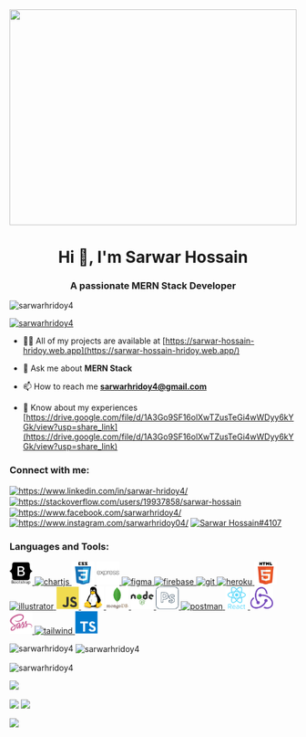 <div style="width:100%;height:0;padding-bottom:75%;position:relative;"><img src="https://media.giphy.com/media/qgQUggAC3Pfv687qPC/giphy.gif" width="100%" height="100%" style="position:absolute" frameBorder="0" class="giphy-embed" allowFullScreen></img></div>


<h1 align="center">Hi 👋, I'm Sarwar Hossain</h1>
<h3 align="center">A passionate MERN Stack Developer</h3>

<p align="left"> <img src="https://komarev.com/ghpvc/?username=sarwarhridoy4&label=Profile%20views&color=0e75b6&style=flat" alt="sarwarhridoy4" /> </p>

<p align="left"> <a href="https://github.com/ryo-ma/github-profile-trophy"><img src="https://github-profile-trophy.vercel.app/?username=sarwarhridoy4" alt="sarwarhridoy4" /></a> </p>

- 👨‍💻 All of my projects are available at [https://sarwar-hossain-hridoy.web.app](https://sarwar-hossain-hridoy.web.app/)

- 💬 Ask me about **MERN Stack**

- 📫 How to reach me **sarwarhridoy4@gmail.com**

- 📄 Know about my experiences [https://drive.google.com/file/d/1A3Go9SF16olXwTZusTeGi4wWDyy6kYGk/view?usp=share_link](https://drive.google.com/file/d/1A3Go9SF16olXwTZusTeGi4wWDyy6kYGk/view?usp=share_link)

<h3 align="left">Connect with me:</h3>
<p align="left">
<a href="https://linkedin.com/in/https://www.linkedin.com/in/sarwar-hridoy4/" target="blank"><img align="center" src="https://raw.githubusercontent.com/rahuldkjain/github-profile-readme-generator/master/src/images/icons/Social/linked-in-alt.svg" alt="https://www.linkedin.com/in/sarwar-hridoy4/" height="30" width="40" /></a>
<a href="https://stackoverflow.com/users/https://stackoverflow.com/users/19937858/sarwar-hossain" target="blank"><img align="center" src="https://raw.githubusercontent.com/rahuldkjain/github-profile-readme-generator/master/src/images/icons/Social/stack-overflow.svg" alt="https://stackoverflow.com/users/19937858/sarwar-hossain" height="30" width="40" /></a>
<a href="https://fb.com/https://www.facebook.com/sarwarhridoy4/" target="blank"><img align="center" src="https://raw.githubusercontent.com/rahuldkjain/github-profile-readme-generator/master/src/images/icons/Social/facebook.svg" alt="https://www.facebook.com/sarwarhridoy4/" height="30" width="40" /></a>
<a href="https://instagram.com/https://www.instagram.com/sarwarhridoy04/" target="blank"><img align="center" src="https://raw.githubusercontent.com/rahuldkjain/github-profile-readme-generator/master/src/images/icons/Social/instagram.svg" alt="https://www.instagram.com/sarwarhridoy04/" height="30" width="40" /></a>
<a href="https://discord.gg/Sarwar Hossain#4107" target="blank"><img align="center" src="https://raw.githubusercontent.com/rahuldkjain/github-profile-readme-generator/master/src/images/icons/Social/discord.svg" alt="Sarwar Hossain#4107" height="30" width="40" /></a>
</p>

<h3 align="left">Languages and Tools:</h3>
<p align="left"> <a href="https://getbootstrap.com" target="_blank" rel="noreferrer"> <img src="https://raw.githubusercontent.com/devicons/devicon/master/icons/bootstrap/bootstrap-plain-wordmark.svg" alt="bootstrap" width="40" height="40"/> </a> <a href="https://www.chartjs.org" target="_blank" rel="noreferrer"> <img src="https://www.chartjs.org/media/logo-title.svg" alt="chartjs" width="40" height="40"/> </a> <a href="https://www.w3schools.com/css/" target="_blank" rel="noreferrer"> <img src="https://raw.githubusercontent.com/devicons/devicon/master/icons/css3/css3-original-wordmark.svg" alt="css3" width="40" height="40"/> </a> <a href="https://expressjs.com" target="_blank" rel="noreferrer"> <img src="https://raw.githubusercontent.com/devicons/devicon/master/icons/express/express-original-wordmark.svg" alt="express" width="40" height="40"/> </a> <a href="https://www.figma.com/" target="_blank" rel="noreferrer"> <img src="https://www.vectorlogo.zone/logos/figma/figma-icon.svg" alt="figma" width="40" height="40"/> </a> <a href="https://firebase.google.com/" target="_blank" rel="noreferrer"> <img src="https://www.vectorlogo.zone/logos/firebase/firebase-icon.svg" alt="firebase" width="40" height="40"/> </a> <a href="https://git-scm.com/" target="_blank" rel="noreferrer"> <img src="https://www.vectorlogo.zone/logos/git-scm/git-scm-icon.svg" alt="git" width="40" height="40"/> </a> <a href="https://heroku.com" target="_blank" rel="noreferrer"> <img src="https://www.vectorlogo.zone/logos/heroku/heroku-icon.svg" alt="heroku" width="40" height="40"/> </a> <a href="https://www.w3.org/html/" target="_blank" rel="noreferrer"> <img src="https://raw.githubusercontent.com/devicons/devicon/master/icons/html5/html5-original-wordmark.svg" alt="html5" width="40" height="40"/> </a> <a href="https://www.adobe.com/in/products/illustrator.html" target="_blank" rel="noreferrer"> <img src="https://www.vectorlogo.zone/logos/adobe_illustrator/adobe_illustrator-icon.svg" alt="illustrator" width="40" height="40"/> </a> <a href="https://developer.mozilla.org/en-US/docs/Web/JavaScript" target="_blank" rel="noreferrer"> <img src="https://raw.githubusercontent.com/devicons/devicon/master/icons/javascript/javascript-original.svg" alt="javascript" width="40" height="40"/> </a> <a href="https://www.linux.org/" target="_blank" rel="noreferrer"> <img src="https://raw.githubusercontent.com/devicons/devicon/master/icons/linux/linux-original.svg" alt="linux" width="40" height="40"/> </a> <a href="https://www.mongodb.com/" target="_blank" rel="noreferrer"> <img src="https://raw.githubusercontent.com/devicons/devicon/master/icons/mongodb/mongodb-original-wordmark.svg" alt="mongodb" width="40" height="40"/> </a> <a href="https://nodejs.org" target="_blank" rel="noreferrer"> <img src="https://raw.githubusercontent.com/devicons/devicon/master/icons/nodejs/nodejs-original-wordmark.svg" alt="nodejs" width="40" height="40"/> </a> <a href="https://www.photoshop.com/en" target="_blank" rel="noreferrer"> <img src="https://raw.githubusercontent.com/devicons/devicon/master/icons/photoshop/photoshop-line.svg" alt="photoshop" width="40" height="40"/> </a> <a href="https://postman.com" target="_blank" rel="noreferrer"> <img src="https://www.vectorlogo.zone/logos/getpostman/getpostman-icon.svg" alt="postman" width="40" height="40"/> </a> <a href="https://reactjs.org/" target="_blank" rel="noreferrer"> <img src="https://raw.githubusercontent.com/devicons/devicon/master/icons/react/react-original-wordmark.svg" alt="react" width="40" height="40"/> </a> <a href="https://redux.js.org" target="_blank" rel="noreferrer"> <img src="https://raw.githubusercontent.com/devicons/devicon/master/icons/redux/redux-original.svg" alt="redux" width="40" height="40"/> </a> <a href="https://sass-lang.com" target="_blank" rel="noreferrer"> <img src="https://raw.githubusercontent.com/devicons/devicon/master/icons/sass/sass-original.svg" alt="sass" width="40" height="40"/> </a> <a href="https://tailwindcss.com/" target="_blank" rel="noreferrer"> <img src="https://www.vectorlogo.zone/logos/tailwindcss/tailwindcss-icon.svg" alt="tailwind" width="40" height="40"/> </a> <a href="https://www.typescriptlang.org/" target="_blank" rel="noreferrer"> <img src="https://raw.githubusercontent.com/devicons/devicon/master/icons/typescript/typescript-original.svg" alt="typescript" width="40" height="40"/> </a> </p>

<p><img align="left" src="https://github-readme-stats.vercel.app/api/top-langs?username=sarwarhridoy4&show_icons=true&locale=en&layout=compact" alt="sarwarhridoy4" /></p>

<p>&nbsp;<img align="center" src="https://github-readme-stats.vercel.app/api?username=sarwarhridoy4&show_icons=true&locale=en" alt="sarwarhridoy4" /></p>

<p><img align="center" src="https://github-readme-streak-stats.herokuapp.com/?user=sarwarhridoy4&" alt="sarwarhridoy4" /></p>


![](http://github-profile-summary-cards.vercel.app/api/cards/repos-per-language?username=sarwarhridoy4&theme=github_dark)

![](http://github-profile-summary-cards.vercel.app/api/cards/most-commit-language?username=sarwarhridoy4&theme=github_dark)
![](http://github-profile-summary-cards.vercel.app/api/cards/profile-details?username=sarwarhridoy4&theme=github_dark)

![](http://github-profile-summary-cards.vercel.app/api/cards/repos-per-language?username=sarwarhridoy4&theme=github_dark)


